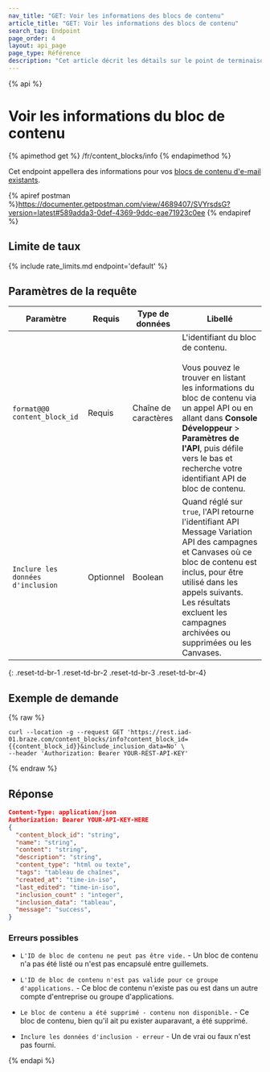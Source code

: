 ```yaml
---
nav_title: "GET: Voir les informations des blocs de contenu"
article_title: "GET: Voir les informations des blocs de contenu"
search_tag: Endpoint
page_order: 4
layout: api_page
page_type: Référence
description: "Cet article décrit les détails sur le point de terminaison de Braze de l'information des blocs de contenu disponibles."
---
```


{% api %}
# Voir les informations du bloc de contenu
{% apimethod get %}
/fr/content_blocks/info
{% endapimethod %}

Cet endpoint appellera des informations pour vos [blocs de contenu d'e-mail existants]({{site.baseurl}}/user_guide/engagement_tools/templates_and_media/content_blocks/).

{% apiref postman %}https://documenter.getpostman.com/view/4689407/SVYrsdsG?version=latest#589adda3-0def-4369-9ddc-eae71923c0ee {% endapiref %}

## Limite de taux

{% include rate_limits.md endpoint='default' %}

## Paramètres de la requête

| Paramètre                         | Requis    | Type de données      | Libellé                                                                                                                                                                                                                                                                                          |
| --------------------------------- | --------- | -------------------- | ------------------------------------------------------------------------------------------------------------------------------------------------------------------------------------------------------------------------------------------------------------------------------------------------ |
| `format@@0 content_block_id`      | Requis    | Chaîne de caractères | L'identifiant du bloc de contenu. <br><br>Vous pouvez le trouver en listant les informations du bloc de contenu via un appel API ou en allant dans **Console Développeur** > **Paramètres de l'API**, puis défile vers le bas et recherche votre identifiant API de bloc de contenu. |
| `Inclure les données d'inclusion` | Optionnel | Boolean              | Quand réglé sur `true`, l'API retourne l'identifiant API Message Variation API des campagnes et Canvases où ce bloc de contenu est inclus, pour être utilisé dans les appels suivants.  Les résultats excluent les campagnes archivées ou supprimées ou les Canvases.                            |
{: .reset-td-br-1 .reset-td-br-2 .reset-td-br-3  .reset-td-br-4}

## Exemple de demande
{% raw %}
```
curl --location -g --request GET 'https://rest.iad-01.braze.com/content_blocks/info?content_block_id={{content_block_id}}&include_inclusion_data=No' \
--header 'Authorization: Bearer YOUR-REST-API-KEY'
```
{% endraw %}

## Réponse

```json
Content-Type: application/json
Authorization: Bearer YOUR-API-KEY-HERE
{
  "content_block_id": "string",
  "name": "string",
  "content": "string",
  "description": "string",
  "content_type": "html ou texte",
  "tags": "tableau de chaînes",
  "created_at": "time-in-iso",
  "last_edited": "time-in-iso",
  "inclusion_count" : "integer",
  "inclusion_data": "tableau",
  "message": "success",
}
```

### Erreurs possibles
- `L'ID de bloc de contenu ne peut pas être vide.` - Un bloc de contenu n'a pas été listé ou n'est pas encapsulé entre guillemets.

- `L'ID de bloc de contenu n'est pas valide pour ce groupe d'applications.` - Ce bloc de contenu n'existe pas ou est dans un autre compte d'entreprise ou groupe d'applications.

- `Le bloc de contenu a été supprimé - contenu non disponible.` - Ce bloc de contenu, bien qu'il ait pu exister auparavant, a été supprimé.

- `Inclure les données d'inclusion - erreur` - Un de vrai ou faux n'est pas fourni.

{% endapi %}
